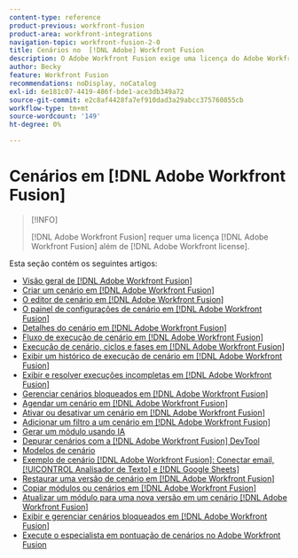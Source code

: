 ```yaml
---
content-type: reference
product-previous: workfront-fusion
product-area: workfront-integrations
navigation-topic: workfront-fusion-2-0
title: Cenários no  [!DNL Adobe] Workfront Fusion
description: O Adobe Workfront Fusion exige uma licença do Adobe Workfront Fusion, além de uma licença do Adobe Workfront.
author: Becky
feature: Workfront Fusion
recommendations: noDisplay, noCatalog
exl-id: 6e181c07-4419-486f-bde1-ace3db349a72
source-git-commit: e2c8af4428fa7ef910dad3a29abcc375760855cb
workflow-type: tm+mt
source-wordcount: '149'
ht-degree: 0%

---
```


# Cenários em [!DNL Adobe Workfront Fusion]

>[!INFO]
>
>[!DNL Adobe Workfront Fusion] requer uma licença [!DNL Adobe Workfront Fusion] além de [!DNL Adobe Workfront license].

Esta seção contém os seguintes artigos:

* [Visão geral de [!DNL Adobe Workfront Fusion]](../../workfront-fusion/scenarios/scenario-overview.md)
* [Criar um cenário em  [!DNL Adobe Workfront Fusion]](../../workfront-fusion/scenarios/create-a-scenario.md)
* [O editor de cenário em  [!DNL Adobe Workfront Fusion]](../../workfront-fusion/scenarios/scenario-editor.md)
* [O painel de configurações de cenário em  [!DNL Adobe Workfront Fusion]](../../workfront-fusion/scenarios/scenario-settings-panel.md)
* [Detalhes do cenário em  [!DNL Adobe Workfront Fusion]](../../workfront-fusion/scenarios/scenario-detail.md)
* [Fluxo de execução de cenário em  [!DNL Adobe Workfront Fusion]](../../workfront-fusion/scenarios/scenario-execution-flow.md)
* [Execução de cenário, ciclos e fases em  [!DNL Adobe Workfront Fusion]](../../workfront-fusion/scenarios/scenario-execution-cycles-phases.md)
* [Exibir um histórico de execução de cenário em  [!DNL Adobe Workfront Fusion]](../../workfront-fusion/scenarios/view-scenario-execution-history.md)
* [Exibir e resolver execuções incompletas em [!DNL Adobe Workfront Fusion]](../../workfront-fusion/scenarios/view-and-resolve-incomplete-executions.md)
* [Gerenciar cenários bloqueados em  [!DNL Adobe Workfront Fusion]](../../workfront-fusion/scenarios/view-and-manage-locked-scenarios.md)
* [Agendar um cenário em  [!DNL Adobe Workfront Fusion]](../../workfront-fusion/scenarios/schedule-a-scenario.md)
* [Ativar ou desativar um cenário em  [!DNL Adobe Workfront Fusion]](../../workfront-fusion/scenarios/activate-or-inactivate-scenario.md)
* [Adicionar um filtro a um cenário em [!DNL Adobe Workfront Fusion]](../../workfront-fusion/scenarios/add-a-filter-to-a-scenario.md)
* [Gerar um módulo usando IA](/help/quicksilver/workfront-fusion/scenarios/add-a-module-with-ai.md)
* [Depurar cenários com a  [!DNL Adobe Workfront Fusion] DevTool](../../workfront-fusion/scenarios/debug-scenarios-with-dev-tool.md)
* [Modelos de cenário](/help/quicksilver/workfront-fusion/scenarios/templates/fusion-templates.md)
* [Exemplo de cenário [!DNL Adobe Workfront Fusion]: Conectar email, [!UICONTROL Analisador de Texto] e [!DNL Google Sheets]](../../workfront-fusion/scenarios/example-connect-email-text-parser-gsheets.md)
* [Restaurar uma versão de cenário em  [!DNL Adobe Workfront Fusion]](../../workfront-fusion/scenarios/restore-a-scenario-version.md)
* [Copiar módulos ou cenários em  [!DNL Adobe Workfront Fusion]](../../workfront-fusion/scenarios/copy-modules-or-scenarios.md)
* [Atualizar um módulo para uma nova versão em um cenário  [!DNL Adobe Workfront Fusion] ](../../workfront-fusion/scenarios/update-module-to-new-version.md)
* [Exibir e gerenciar cenários bloqueados em [!DNL Adobe Workfront Fusion]](../../workfront-fusion/scenarios/view-and-manage-locked-scenarios.md)
* [Execute o especialista em pontuação de cenários no Adobe Workfront Fusion](/help/quicksilver/workfront-fusion/scenarios/run-scenario-scoring.md)





